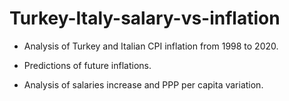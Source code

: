 # Turkey-Italy-salary-vs-inflation

- Analysis of Turkey and Italian CPI inflation from 1998 to 2020.

- Predictions of future inflations.

- Analysis of salaries increase and PPP per capita variation.
